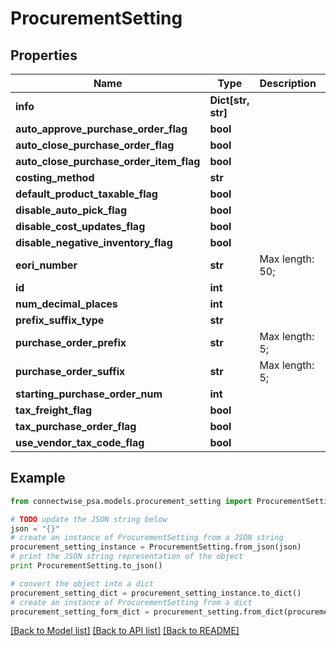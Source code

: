 # ProcurementSetting


## Properties
Name | Type | Description | Notes
------------ | ------------- | ------------- | -------------
**info** | **Dict[str, str]** |  | [optional] 
**auto_approve_purchase_order_flag** | **bool** |  | [optional] 
**auto_close_purchase_order_flag** | **bool** |  | [optional] 
**auto_close_purchase_order_item_flag** | **bool** |  | [optional] 
**costing_method** | **str** |  | 
**default_product_taxable_flag** | **bool** |  | [optional] 
**disable_auto_pick_flag** | **bool** |  | [optional] 
**disable_cost_updates_flag** | **bool** |  | [optional] 
**disable_negative_inventory_flag** | **bool** |  | [optional] 
**eori_number** | **str** |  Max length: 50; | [optional] 
**id** | **int** |  | [optional] 
**num_decimal_places** | **int** |  | [optional] 
**prefix_suffix_type** | **str** |  | [optional] 
**purchase_order_prefix** | **str** |  Max length: 5; | [optional] 
**purchase_order_suffix** | **str** |  Max length: 5; | [optional] 
**starting_purchase_order_num** | **int** |  | 
**tax_freight_flag** | **bool** |  | [optional] 
**tax_purchase_order_flag** | **bool** |  | [optional] 
**use_vendor_tax_code_flag** | **bool** |  | [optional] 

## Example

```python
from connectwise_psa.models.procurement_setting import ProcurementSetting

# TODO update the JSON string below
json = "{}"
# create an instance of ProcurementSetting from a JSON string
procurement_setting_instance = ProcurementSetting.from_json(json)
# print the JSON string representation of the object
print ProcurementSetting.to_json()

# convert the object into a dict
procurement_setting_dict = procurement_setting_instance.to_dict()
# create an instance of ProcurementSetting from a dict
procurement_setting_form_dict = procurement_setting.from_dict(procurement_setting_dict)
```
[[Back to Model list]](../README.md#documentation-for-models) [[Back to API list]](../README.md#documentation-for-api-endpoints) [[Back to README]](../README.md)


